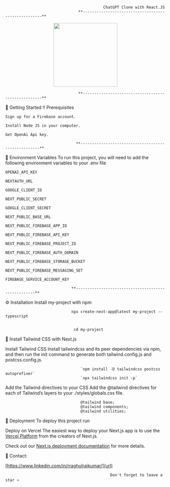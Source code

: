                                                ChatGPT Clone with React.JS 
                                    **----------------------------------------------------**
<p align="center">
<img src="https://upload.wikimedia.org/wikipedia/commons/thumb/0/04/ChatGPT_logo.svg/1200px-ChatGPT_logo.svg.png" width="200" height="200">
</p>

                                    **----------------------------------------------------**

🧰 Getting Started
‼️ Prerequisites

`Sign up for a Firebase account.`

`Install Node JS in your computer. `

`Get OpenAi Api key.`

                                   
                                   **----------------------------------------------------**

🔑 Environment Variables
To run this project, you will need to add the following environment variables to your .env file

`OPENAI_API_KEY`

`NEXTAUTH_URL`

`GOOGLE_CLIENT_ID`

`NEXT_PUBLIC_SECRET`

`GOOGLE_CLIENT_SECRET`

`NEXT_PUBLIC_BASE_URL`

`NEXT_PUBLIC_FIREBASE_APP_ID`

`NEXT_PUBLIC_FIREBASE_API_KEY`

`NEXT_PUBLIC_FIREBASE_PROJECT_ID`

`NEXT_PUBLIC_FIREBASE_AUTH_DOMAIN`

`NEXT_PUBLIC_FIREBASE_STORAGE_BUCKET`

`NEXT_PUBLIC_FIREBASE_MESSAGING_SET`

`FIREBASE_SERVICE_ACCOUNT_KEY`

                                 **----------------------------------------------------**

⚙️ Installation
Install my-project with npm

                                 npx create-next-app@latest my-project --typescript
                                 
                                 
                                  cd my-project                 
 
                            

🧪 Install Tailwind CSS with Next.js

Install Tailwind CSS
Install tailwindcss and its peer dependencies via npm, and then run the init command to generate both tailwind.config.js and postcss.config.js.

                                     `npm install -D tailwindcss postcss autoprefixer`
                                     `npx tailwindcss init -p`

Add the Tailwind directives to your CSS
Add the @tailwind directives for each of Tailwind’s layers to your ./styles/globals.css file.

                                     @tailwind base;
                                     @tailwind components;
                                     @tailwind utilities;

                               

🚩 Deployment
To deploy this project run

Deploy on Vercel
The easiest way to deploy your Next.js app is to use the [Vercel Platform](https://vercel.com/new?utm_medium=default-template&filter=next.js&utm_source=create-next-app&utm_campaign=create-next-app-readme) from the creators of Next.js.

Check out our [Next.js deployment documentation](https://nextjs.org/docs/deployment) for more details.

                               
🤝 Contact:

[https://www.linkedin.com/in/rraghulrajkumar/](url)

                              

                                                  Don't forget to leave a star ⭐️

